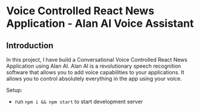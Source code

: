 # Voice Controlled React News Application - Alan AI Voice Assistant


## Introduction 

In this project, I have build a Conversational Voice Controlled React News Application using Alan AI. Alan AI is a revolutionary speech recognition software that allows you to add voice capabilities to your applications. It allows you to control absolutely everything in the app using your voice.    

Setup:
- run ```npm i && npm start``` to start development server
